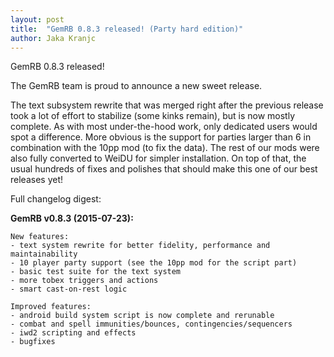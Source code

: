 ```yaml
---
layout: post
title:  "GemRB 0.8.3 released! (Party hard edition)"
author: Jaka Kranjc
---
```


GemRB 0.8.3 released!

The GemRB team is proud to announce a new sweet release.

The text subsystem rewrite that was merged right after the previous release took a lot of effort
to stabilize (some kinks remain), but is now mostly complete. As with most under-the-hood work,
only dedicated users would spot a difference. More obvious is the support for parties larger than
6 in combination with the 10pp mod (to fix the data). The rest of our mods were also fully converted
to WeiDU for simpler installation. On top of that, the usual hundreds of fixes and polishes that
should make this one of our best releases yet!

Full changelog digest:

**GemRB v0.8.3 (2015-07-23):**

    New features:
    - text system rewrite for better fidelity, performance and maintainability
    - 10 player party support (see the 10pp mod for the script part)
    - basic test suite for the text system
    - more tobex triggers and actions
    - smart cast-on-rest logic

    Improved features:
    - android build system script is now complete and rerunable
    - combat and spell immunities/bounces, contingencies/sequencers
    - iwd2 scripting and effects
    - bugfixes

